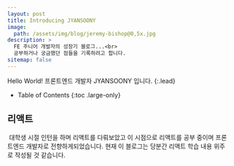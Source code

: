 ```yaml
---
layout: post
title: Introducing JYANSOONY
image: 
  path: /assets/img/blog/jeremy-bishop@0,5x.jpg
description: >
  FE 주니어 개발자의 성장기 블로그...<br>
  공부하거나 궁금했던 점들을 기록하려고 합니다.
sitemap: false
---
```


Hello World! 프론트엔드 개발자 JYANSOONY 입니다.
{:.lead}


- Table of Contents
{:toc .large-only}

## 리액트

&nbsp;대학생 시절 인턴을 하며 리액트를 다뤄보았고 이 시점으로 리액트를 공부 중이며 프론트엔드 개발자로 전향하게되었습니다. 현재 이 블로그는 당분간 리액트 학습 내용 위주로 작성될 것 같습니다.


 



<!-- [^1]: If you are a fan of the old two-column layout, or don't like modern design tropes such as mega headlines, Hydejack lets you revert these changes on a case-by-case basis via configuration options.

[^2]:
      Search was mainly tested for English and German. Please let me know about issues in other languages. 
      While I've tried to find a multi-language solution, most showed drastically worse  results for the English base case.
      If you're technically inclined, you can adopt the code located in `_includes/js/search-worker.js` to your needs.

 -->
